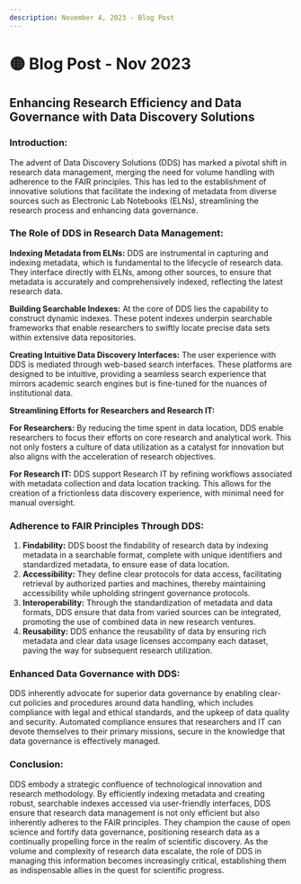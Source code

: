 ```yaml
---
description: November 4, 2023 - Blog Post
---
```


# 🟡 Blog Post - Nov 2023

## **Enhancing Research Efficiency and Data Governance with Data Discovery Solutions**

### **Introduction:**&#x20;

The advent of Data Discovery Solutions (DDS) has marked a pivotal shift in research data management, merging the need for volume handling with adherence to the FAIR principles. This has led to the establishment of innovative solutions that facilitate the indexing of metadata from diverse sources such as Electronic Lab Notebooks (ELNs), streamlining the research process and enhancing data governance.

### **The Role of DDS in Research Data Management:**

**Indexing Metadata from ELNs:** DDS are instrumental in capturing and indexing metadata, which is fundamental to the lifecycle of research data. They interface directly with ELNs, among other sources, to ensure that metadata is accurately and comprehensively indexed, reflecting the latest research data.

**Building Searchable Indexes:** At the core of DDS lies the capability to construct dynamic indexes. These potent indexes underpin searchable frameworks that enable researchers to swiftly locate precise data sets within extensive data repositories.

**Creating Intuitive Data Discovery Interfaces:** The user experience with DDS is mediated through web-based search interfaces. These platforms are designed to be intuitive, providing a seamless search experience that mirrors academic search engines but is fine-tuned for the nuances of institutional data.

**Streamlining Efforts for Researchers and Research IT:**

**For Researchers:** By reducing the time spent in data location, DDS enable researchers to focus their efforts on core research and analytical work. This not only fosters a culture of data utilization as a catalyst for innovation but also aligns with the acceleration of research objectives.

**For Research IT:** DDS support Research IT by refining workflows associated with metadata collection and data location tracking. This allows for the creation of a frictionless data discovery experience, with minimal need for manual oversight.

### **Adherence to FAIR Principles Through DDS:**

1. **Findability:** DDS boost the findability of research data by indexing metadata in a searchable format, complete with unique identifiers and standardized metadata, to ensure ease of data location.
2. **Accessibility:** They define clear protocols for data access, facilitating retrieval by authorized parties and machines, thereby maintaining accessibility while upholding stringent governance protocols.
3. **Interoperability:** Through the standardization of metadata and data formats, DDS ensure that data from varied sources can be integrated, promoting the use of combined data in new research ventures.
4. **Reusability:** DDS enhance the reusability of data by ensuring rich metadata and clear data usage licenses accompany each dataset, paving the way for subsequent research utilization.

### **Enhanced Data Governance with DDS:**

DDS inherently advocate for superior data governance by enabling clear-cut policies and procedures around data handling, which includes compliance with legal and ethical standards, and the upkeep of data quality and security. Automated compliance ensures that researchers and IT can devote themselves to their primary missions, secure in the knowledge that data governance is effectively managed.

### **Conclusion:**&#x20;

DDS embody a strategic confluence of technological innovation and research methodology. By efficiently indexing metadata and creating robust, searchable indexes accessed via user-friendly interfaces, DDS ensure that research data management is not only efficient but also inherently adheres to the FAIR principles. They champion the cause of open science and fortify data governance, positioning research data as a continually propelling force in the realm of scientific discovery. As the volume and complexity of research data escalate, the role of DDS in managing this information becomes increasingly critical, establishing them as indispensable allies in the quest for scientific progress.
